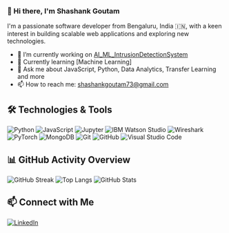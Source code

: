 ### 👋 Hi there, I'm Shashank Goutam

I'm a passionate software developer from Bengaluru, India 🇮🇳, with a keen interest in building scalable web applications and exploring new technologies.

- 🔭 I’m currently working on [AI_ML_IntrusionDetectionSystem](https://github.com/ShashankGoutam/AI_ML_IntrusionDetectionSystem.git)
- 🌱 Currently learning [Machine Learning]
- 💬 Ask me about JavaScript, Python, Data Analytics, Transfer Learning and more
- 📫 How to reach me: [shashankgoutam73@gmail.com](shashankgoutam73@gmail.com)



## 🛠️ Technologies & Tools
![Python](https://img.shields.io/badge/-Python-3776AB?style=flat&logo=python&logoColor=white)
![JavaScript](https://img.shields.io/badge/-JavaScript-black?style=flat-square&logo=javascript)
![Jupyter](https://img.shields.io/badge/-Jupyter-F37626?style=flat-square&logo=jupyter&logoColor=white)
![IBM Watson Studio](https://img.shields.io/badge/-IBM%20Watson%20Studio-052FAD?style=flat-square&logo=ibm&logoColor=white)
![Wireshark](https://img.shields.io/badge/-Wireshark-1679A7?style=flat-square&logo=wireshark&logoColor=white)
![PyTorch](https://img.shields.io/badge/-PyTorch-EE4C2C?style=flat-square&logo=pytorch&logoColor=white)
![MongoDB](https://img.shields.io/badge/-MongoDB-black?style=flat-square&logo=mongodb)
![Git](https://img.shields.io/badge/-Git-black?style=flat-square&logo=git)
![GitHub](https://img.shields.io/badge/-GitHub-black?style=flat-square&logo=github)
![Visual Studio Code](https://img.shields.io/badge/-VSCode-black?style=flat-square&logo=visual-studio-code)

## 📊 GitHub Activity Overview

![GitHub Streak](https://streak-stats.demolab.com/?user=ShashankGoutam&theme=radical)
![Top Langs](https://github-readme-stats.vercel.app/api/top-langs/?username=ShashankGoutam&layout=donut&theme=radical)
![GitHub Stats](https://github-readme-stats.vercel.app/api?username=ShashankGoutam&show_icons=true&theme=radical)


## 📫 Connect with Me
[![LinkedIn](https://img.shields.io/badge/-LinkedIn-0077B5?style=flat&logo=linkedin&logoColor=white)](https://www.linkedin.com/in/shashank-goutam-735924288/)
